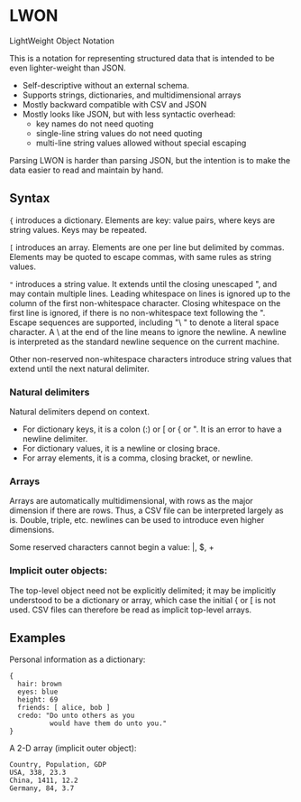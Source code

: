 # LWON
LightWeight Object Notation

This is a notation for representing structured data that is intended to be even lighter-weight than JSON.

- Self-descriptive without an external schema.
- Supports strings, dictionaries, and multidimensional arrays
- Mostly backward compatible with CSV and JSON
- Mostly looks like JSON, but with less syntactic overhead:
    - key names do not need quoting
    - single-line string values do not need quoting
    - multi-line string values allowed without special escaping

Parsing LWON is harder than parsing JSON, but the intention is to make the data easier to read and
maintain by hand.

## Syntax

`{` introduces a dictionary. Elements are key: value pairs, where keys
  are string values. Keys may be repeated.

`[` introduces an array. Elements are one per line but delimited by commas. Elements may be quoted to escape
  commas, with same rules as string values.

`"` introduces a string value. It extends until the closing unescaped ", and may contain multiple lines.
    Leading whitespace on lines is ignored up to the column of the first non-whitespace character.
    Closing whitespace on the first line is ignored, if there is no non-whitespace text following the ".
    Escape sequences are supported, including "\\ " to denote a literal
    space character. A \\ at the end of the line means to ignore the newline.
    A newline is interpreted as the standard newline sequence on the current machine.

Other non-reserved non-whitespace characters introduce string values that extend until the next natural delimiter.

### Natural delimiters

Natural delimiters depend on context.
- For dictionary keys, it is a colon (:) or \[ or { or ". It is an error
        to have a newline delimiter. 
- For dictionary values, it is a newline or closing brace.
- For array elements, it is a comma, closing bracket, or newline.

### Arrays

Arrays are automatically multidimensional, with rows as the major
dimension if there are rows. Thus, a CSV file can be interpreted
largely as is. Double, triple, etc. newlines can be used to introduce
even higher dimensions.

Some reserved characters cannot begin a value: |, $, +

### Implicit outer objects:

The top-level object need not be explicitly delimited; it may be
implicitly understood to be a dictionary or array, which case the
initial { or \[ is not used. CSV files can therefore be read as
implicit top-level arrays.

## Examples

Personal information as a dictionary:
```
{
  hair: brown
  eyes: blue
  height: 69
  friends: [ alice, bob ]
  credo: "Do unto others as you
          would have them do unto you."
}
```

A 2-D array (implicit outer object):
```
Country, Population, GDP
USA, 338, 23.3
China, 1411, 12.2
Germany, 84, 3.7
```

